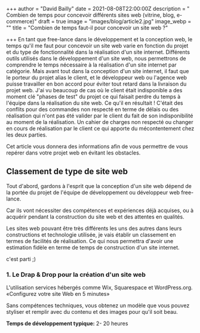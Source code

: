 +++
author = "David Bailly"
date = 2021-08-08T22:00:00Z
description = " Combien de temps pour concevoir différents sites web (vitrine, blog, e-commerce)"
draft = true
image = "images/blog/article2.jpg"
image_webp = ""
title = "Combien de temps faut-il pour concevoir un site web ?"

+++
En tant que free-lance dans le développement et la conception web, le temps qu'il me faut pour concevoir un site web varie en fonction du projet et du type de fonctionnalité dans la réalisation d'un site internet. Différents outils utilisés dans le développement d'un site web, nous permettrons de comprendre le temps nécessaire à la réalisation d'un site internet par catégorie. Mais avant tout dans la conception d'un site internet, il faut que le porteur du projet alias le client, et le développeur web ou l'agence web puisse travailler en bon accord pour éviter tout retard dans la livraison du projet web. J'ai vu beaucoup de cas où le client était indisponible a des moment clé "phases de test" du projet ce qui faisait perdre du temps à l'équipe dans la réalisation du site web. Ce qu'il en résultait ! C'était des conflits pour des commandes non respecté en terme de délais ou des réalisation qui n'ont pas été valider par le client du fait de son indisponibilité au moment de la réalisation. Un cahier de charges non respecté ou changer en cours de réalisation par le client ce qui apporte du mécontentement chez les deux parties.  
  
Cet article vous donnera des informations afin de vous permettre de vous repérer dans votre projet web en évitant les obstacles.

## Classement de type de site web 

  
Tout d'abord, gardons à l'esprit que la conception d'un site web dépend de la portée du projet de l'équipe de développement ou développeur web free-lance.   
  
Car ils vont nécessiter des compétences et expériences déjà acquises, ou à acquérir pendant la construction du site web et des attentes en qualités.  
  
Les sites web pouvant être très différents les uns des autres dans leurs constructions et technologie utilisée, je vais établir un classement en termes de facilités de réalisation. Ce qui nous permettra d'avoir une estimation fidèle en terme de temps de construction d'un site internet.

c'est parti ;) 

### 1. Le Drap & Drop pour la création d'un site web 

L'utilisation services hébergés comme Wix, Squarespace et WordPress.org. «Configurez votre site Web en 5 minutes»

Sans compétences techniques, vous obtenez un modèle que vous pouvez styliser et remplir avec du contenu et des images pour qu'il soit beau.

**Temps de développement typique:** 2- 20 heures